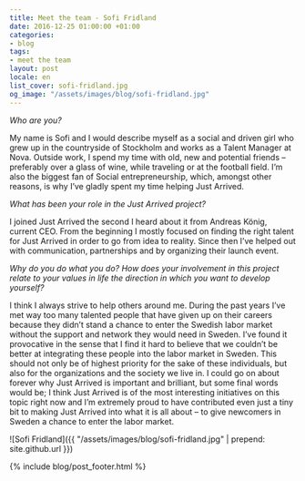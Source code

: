 ```yaml
---
title: Meet the team - Sofi Fridland
date: 2016-12-25 01:00:00 +01:00
categories:
- blog
tags:
- meet the team
layout: post
locale: en
list_cover: sofi-fridland.jpg
og_image: "/assets/images/blog/sofi-fridland.jpg"
---
```


_Who are you?_

My name is Sofi and I would describe myself as a social and driven girl who grew up in the countryside of Stockholm and works as a Talent Manager at Nova. Outside work, I spend my time with old, new and potential friends – preferably over a glass of wine, while traveling or at the football field. I’m also the biggest fan of Social entrepreneurship, which, amongst other reasons, is why I’ve gladly spent my time helping Just Arrived.

_What has been your role in the Just Arrived project?_

I joined Just Arrived the second I heard about it from Andreas König, current CEO. From the beginning I mostly focused on finding the right talent for Just Arrived in order to go from idea to reality. Since then I’ve helped out with communication, partnerships and by organizing their launch event.

_Why do you do what you do? How does your involvement in this project relate to your values in life the direction in which you want to develop yourself?_

I think I always strive to help others around me. During the past years I’ve met way too many talented people that have given up on their careers because they didn’t stand a chance to enter the Swedish labor market without the support and network they would need in Sweden. I’ve found it provocative in the sense that I find it hard to believe that we couldn’t be better at integrating these people into the labor market in Sweden. This should not only be of highest priority for the sake of these individuals, but also for the organizations and the society we live in.
I could go on about forever why Just Arrived is important and brilliant, but some final words would be;
I think Just Arrived is of the most interesting initiatives on this topic right now and I’m extremely proud to have contributed even just a tiny bit to making Just Arrived into what it is all about – to give newcomers in Sweden a chance to enter the labor market.

![Sofi Fridland]({{ "/assets/images/blog/sofi-fridland.jpg" | prepend: site.github.url }})

{% include blog/post_footer.html %}
